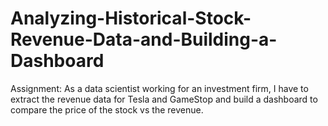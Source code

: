 # Analyzing-Historical-Stock-Revenue-Data-and-Building-a-Dashboard
Assignment: As a data scientist working for an investment firm, I have to extract the revenue data for Tesla and GameStop and build a dashboard to compare the price of the stock vs the revenue. 
